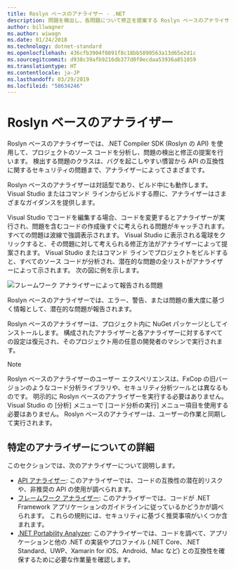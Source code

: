 ```yaml
---
title: Roslyn ベースのアナライザー - .NET
description: 問題を検出し、各問題について修正を提案する Roslyn ベースのアナライザーについて説明します。
author: billwagner
ms.author: wiwagn
ms.date: 01/24/2018
ms.technology: dotnet-standard
ms.openlocfilehash: 436cfb3904f0891f8c18bb5890563a13d65e2d1c
ms.sourcegitcommit: d938c39afb9216db377d0f0ecdaa53936a851059
ms.translationtype: HT
ms.contentlocale: ja-JP
ms.lasthandoff: 03/29/2019
ms.locfileid: "58634246"
---
```

# <a name="the-roslyn-based-analyzers"></a>Roslyn ベースのアナライザー

Roslyn ベースのアナライザーでは、.NET Compiler SDK (Roslyn の API) を使用して、プロジェクトのソース コードを分析し、問題の検出と修正の提案を行います。 検出する問題のクラスは、バグを起こしやすい慣習から API の互換性に関するセキュリティの問題まで、アナライザーによってさまざまです。

Roslyn ベースのアナライザーは対話型であり、ビルド中にも動作します。 Visual Studio またはコマンド ラインからビルドする際に、アナライザーはさまざまなガイダンスを提供します。

Visual Studio でコードを編集する場合、コードを変更するとアナライザーが実行され、問題を含むコードの作成後すぐに考えられる問題がキャッチされます。 すべての問題は波線で強調表示されます。 Visual Studio に表示される電球をクリックすると、その問題に対して考えられる修正方法がアナライザーによって提案されます。 Visual Studio またはコマンド ラインでプロジェクトをビルドすると、すべてのソース コードが分析され、潜在的な問題の全リストがアナライザーによって示されます。 次の図に例を示します。

![フレームワーク アナライザーによって報告される問題](./media/framework-analyzers-2.png)

Roslyn ベースのアナライザーでは、エラー、警告、または問題の重大度に基づく情報として、潜在的な問題が報告されます。

Roslyn ベースのアナライザーは、プロジェクト内に NuGet パッケージとしてインストールします。 構成されたアナライザーと各アナライザーに対するすべての設定は復元され、そのプロジェクト用の任意の開発者のマシンで実行されます。

> [!NOTE]
> Roslyn ベースのアナライザーのユーザー エクスペリエンスは、FxCop の旧バージョンのようなコード分析ライブラリや、セキュリティ分析ツールとは異なるものです。  明示的に Roslyn ベースのアナライザーを実行する必要はありません。 Visual Studio の [分析] メニューで [コード分析の実行] メニュー項目を使用する必要はありません。 Roslyn ベースのアナライザーは、ユーザーの作業と同期して実行されます。

## <a name="more-information-on-specific-analyzers"></a>特定のアナライザーについての詳細

このセクションでは、次のアナライザーについて説明します。

* [API アナライザー](api-analyzer.md): このアナライザーでは、コードの互換性の潜在的リスクや、非推奨の API の使用が調べられます。
* [フレームワーク アナライザー](framework-analyzer.md): このアナライザーでは、コードが .NET Framework アプリケーションのガイドラインに従っているかどうかが調べられます。 これらの規則には、セキュリティに基づく推奨事項がいくつか含まれます。
* [.NET Portability Analyzer](portability-analyzer.md): このアナライザーでは、コードを調べて、アプリケーションと他の .NET の実装やプロファイル (.NET Core、.NET Standard、UWP、Xamarin for iOS、Android、Mac など) との互換性を確保するために必要な作業量を確認します。
